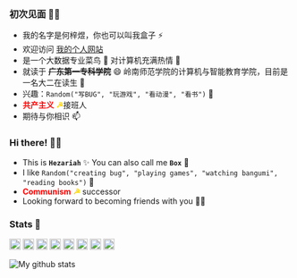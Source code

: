 ### 初次见面 👋🏻

* 我的名字是何梓煜，你也可以叫我盒子 ⚡
* 欢迎访问 [我的个人网站](还在弄)
* 是一个大数据专业菜鸟 🐣 对计算机充满热情 💞️
* 就读于 ~~**广东第一专科学院**~~ 😄 岭南师范学院的计算机与智能教育学院，目前是一名大二在读生 👀
* 兴趣：`Random("写BUG", "玩游戏", "看动漫", "看书")` 🌱
* <span style="color: red;">**共产主义**</span> <span style="color: gold;">**☭**</span>接班人
* 期待与你相识 📫

### Hi there! 👋🏻

* This is **`Hezariah`** ✨ You can also call me **`Box`** 🐣
* I like `Random("creating bug", "playing games", "watching bangumi", "reading books")` 💞️
* <span style="color: red;">**Communism**</span> <span style="color: gold;">**☭**</span> successor
* Looking forward to becoming friends with you 🤟🏻

### Stats 💯

<a href="https://reactjs.org/"><code><img height="20" src="Picture/others/react.svg"></code></a>
<a href="https://www.typescriptlang.org/"><code><img height="20" src="Picture/others/typescript.png"></code></a>
<a href="https://www.electronjs.org/l"><code><img height="20" src="Picture/others/electron.svg"></code></a>
<a href="https://www.rust-lang.org/"><code><img height="20" src="Picture/others/rust.svg"></code></a>
<a href="https://tauri.app/"><code><img height="20" src="Picture/others/tauri.png"></code></a>
<a href="https://lesscss.org/"><code><img height="20" src="Picture/others/less.png"></code></a>
<a href="https://webpack.js.org/"><code><img height="20" src="Picture/others/webpack.svg"></code></a>
<a href="https://vitejs.dev/"><code><img height="20" src="Picture/others/vite.png"></code></a>

![My github stats](https://github-readme-stats.vercel.app/api?username=YXYHezariah&show_icons=true)

<!---
YXYHezariah/YXYHezariah is a ✨ special ✨ repository because its `README.md` (this file) appears on your GitHub profile.
You can click the Preview link to take a look at your changes.
--->
